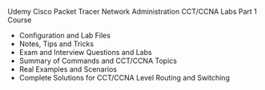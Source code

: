 Udemy Cisco Packet Tracer Network Administration CCT/CCNA Labs Part 1 Course
- Configuration and Lab Files
- Notes, Tips and Tricks
- Exam and Interview Questions and Labs
- Summary of Commands and CCT/CCNA Topics
- Real Examples and Scenarios
- Complete Solutions for CCT/CCNA Level Routing and Switching
